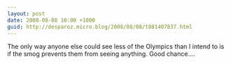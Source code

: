 ```yaml
---
layout: post
date: 2008-08-08 10:00 +1000
guid: http://desparoz.micro.blog/2008/08/08/t881407837.html
---
```

The only way anyone else could see less of the Olympics than I intend to is if the smog prevents them from seeing anything.  Good chance....
